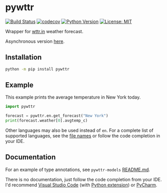 # pywttr

[![Build Status](https://github.com/monosans/pywttr/workflows/test/badge.svg?branch=main&event=push)](https://github.com/monosans/pywttr/actions?query=workflow%3Atest)
[![codecov](https://codecov.io/gh/monosans/pywttr/branch/main/graph/badge.svg)](https://codecov.io/gh/monosans/pywttr)
[![Python Version](https://img.shields.io/pypi/pyversions/pywttr.svg)](https://pypi.org/project/pywttr/)
[![License: MIT](https://img.shields.io/badge/License-MIT-yellow.svg)](https://github.com/monosans/pywttr/blob/main/LICENSE)

Wrapper for [wttr.in](https://wttr.in) weather forecast.

Asynchronous version [here](https://github.com/monosans/aiopywttr).

## Installation

```bash
python -m pip install pywttr
```

## Example

This example prints the average temperature in New York today.

```python
import pywttr

forecast = pywttr.en.get_forecast("New York")
print(forecast.weather[0].avgtemp_c)
```

Other languages may also be used instead of `en`. For a complete list of supported languages, see the [file names](https://github.com/monosans/pywttr/tree/main/pywttr) or follow the code completion in your IDE.

## Documentation

For an example of type annotations, see `pywttr-models` [README.md](https://github.com/monosans/pywttr-models#usage-for-type-annotation).

There is no documentation, just follow the code completion from your IDE. I'd recommend [Visual Studio Code](https://code.visualstudio.com) (with [Python extension](https://marketplace.visualstudio.com/items?itemName=ms-python.python)) or [PyCharm](https://jetbrains.com/pycharm).
